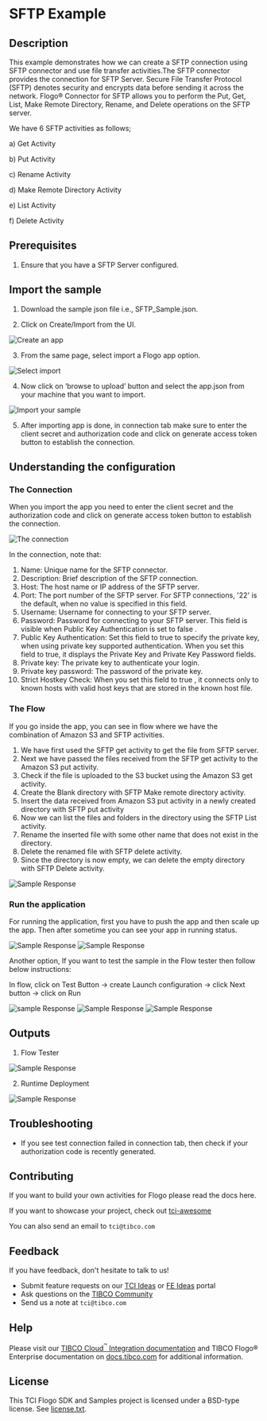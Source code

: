 # SFTP Example


## Description

This example demonstrates how we can create a SFTP connection using SFTP connector and use file transfer activities.The SFTP connector provides the connection for SFTP Server. Secure File Transfer Protocol (SFTP) denotes security and encrypts data before sending it across the network. Flogo® Connector for SFTP allows you to perform the Put, Get, List, Make Remote Directory, Rename, and Delete operations on the SFTP server.

We have 6 SFTP activities as follows;

a) Get Activity

b) Put Activity 

c) Rename Activity 

d) Make Remote Directory Activity

e) List Activity

f) Delete Activity

## Prerequisites

1. Ensure that you have a SFTP Server configured.

## Import the sample

1. Download the sample json file i.e., SFTP_Sample.json.

2. Click on Create/Import from the UI.

![Create an app](../../../import-screenshots/sftp_screenshot/1.png)

3. From the same page, select import a Flogo app option.

![Select import](../../../import-screenshots/sftp_screenshot/2.png)

4. Now click on ‘browse to upload’ button and select the app.json from your machine that you want to import.

![Import your sample](../../../import-screenshots/sftp_screenshot/3.png)

5. After importing app is done, in connection tab make sure to enter the client secret and authorization code and click on generate access token button to establish the connection.

## Understanding the configuration

### The Connection

When you import the app you need to enter the client secret and the authorization code and click on generate access token button to establish the connection.

![The connection](../../../import-screenshots/sftp_screenshot/4.png)

In the connection, note that: 
1. Name: Unique name for the SFTP connector.
2. Description: Brief description of the SFTP connection.
3. Host: The host name or IP address of the SFTP server.
4. Port: The port number of the SFTP server. For SFTP connections, '22' is the default, when no value is specified in this field.
5. Username: Username for connecting to your SFTP server.
6. Password: Password for connecting to your SFTP server. This field is visible when Public Key Authentication is set to false .
7. Public Key Authentication: Set this field to true to specify the private key, when using private key supported authentication. When you set this field to true, it displays the Private Key and Private Key Password fields.
8. Private key: The private key to authenticate your login.
9. Private key password: The password of the private key.
10. Strict Hostkey Check: When you set this field to true , it connects only to known hosts with valid host keys that are stored in the known host file.

### The Flow

If you go inside the app, you can see in flow where we have the combination of Amazon S3 and SFTP activities. 
1. We have first used the SFTP get activity to get the file from SFTP server.
2. Next we have passed the files received from the SFTP get activity to the Amazon S3 put activity.
3. Check if the file is uploaded to the S3 bucket using the Amazon S3 get activity.
4. Create the Blank directory with SFTP Make remote directory activity.
5. Insert the data received from Amazon S3 put activity in a newly created directory with SFTP put activity
6. Now we can list the files and folders in the directory using the SFTP List activity.
7. Rename the inserted file with some other name that does not exist in the directory.
8. Delete the renamed file with SFTP delete activity.
9. Since the directory is now empty, we can delete the empty directory with SFTP Delete activity.


![Sample Response](../../../import-screenshots/sftp_screenshot/5.png)

### Run the application
For running the application, first you have to push the app and then scale up the app.
Then after sometime you can see your app in running status.

![Sample Response](../../../import-screenshots/sftp_screenshot/6.png)
![Sample Response](../../../import-screenshots/sftp_screenshot/6.1.png)

Another option, If you want to test the sample in the Flow tester then follow below instructions:
 
In flow, click on Test Button -> create Launch configuration -> click Next button -> click on Run

![sample Response](../../../import-screenshots/sftp_screenshot/7.png)
![Sample Response](../../../import-screenshots/sftp_screenshot/8.png)
![Sample Response](../../../import-screenshots/sftp_screenshot/9.png)

## Outputs

1. Flow Tester

![Sample Response](../../../import-screenshots/sftp_screenshot/10.png)

2. Runtime Deployment

![Sample Response](../../../import-screenshots/sftp_screenshot/11.png)


## Troubleshooting

* If you see test connection failed in connection tab, then check if your authorization code is recently generated.

## Contributing
If you want to build your own activities for Flogo please read the docs here.

If you want to showcase your project, check out [tci-awesome](https://github.com/TIBCOSoftware/tci-awesome)

You can also send an email to `tci@tibco.com`

## Feedback
If you have feedback, don't hesitate to talk to us!

* Submit feature requests on our [TCI Ideas](https://ideas.tibco.com/?project=TCI) or [FE Ideas](https://ideas.tibco.com/?project=FE) portal
* Ask questions on the [TIBCO Community](https://community.tibco.com/answers/product/344006)
* Send us a note at `tci@tibco.com`

## Help
Please visit our [TIBCO Cloud<sup>&trade;</sup> Integration documentation](https://integration.cloud.tibco.com/docs/) and TIBCO Flogo® Enterprise documentation on [docs.tibco.com](https://docs.tibco.com/) for additional information.

## License
This TCI Flogo SDK and Samples project is licensed under a BSD-type license. See [license.txt](license.txt).

